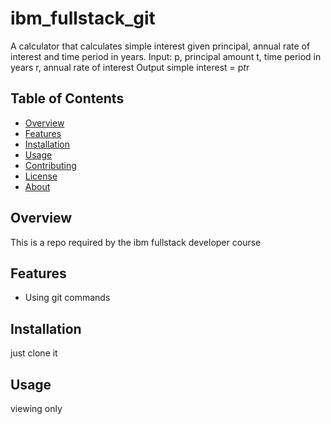 # ibm_fullstack_git

A calculator that calculates simple interest given principal, annual rate of interest and time period in years.
Input:
p, principal amount
t, time period in years
r, annual rate of interest
Output
simple interest = p*t*r

## Table of Contents

- [Overview](#overview)
- [Features](#features)
- [Installation](#installation)
- [Usage](#usage)
- [Contributing](#contributing)
- [License](#license)
- [About](#about)

## Overview

This is a repo required by the ibm fullstack developer course

## Features

- Using git commands

## Installation

just clone it

## Usage

viewing only
